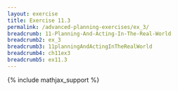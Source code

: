 ```yaml
---
layout: exercise
title: Exercise 11.3
permalink: /advanced-planning-exercises/ex_3/
breadcrumb: 11-Planning-And-Acting-In-The-Real-World
breadcrumb2: ex_3
breadcrumb3: 11planningAndActingInTheRealWorld
breadcrumb4: ch11ex3
breadcrumb5: ex11.3
---
```


{% include mathjax_support %}


